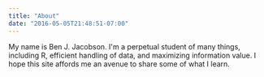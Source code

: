 ```yaml
---
title: "About"
date: "2016-05-05T21:48:51-07:00"
---
```


My name is Ben J. Jacobson. I'm a perpetual student of many things, including R, efficient handling of data, and maximizing information value. I hope this site affords me an avenue to share some of what I learn.
